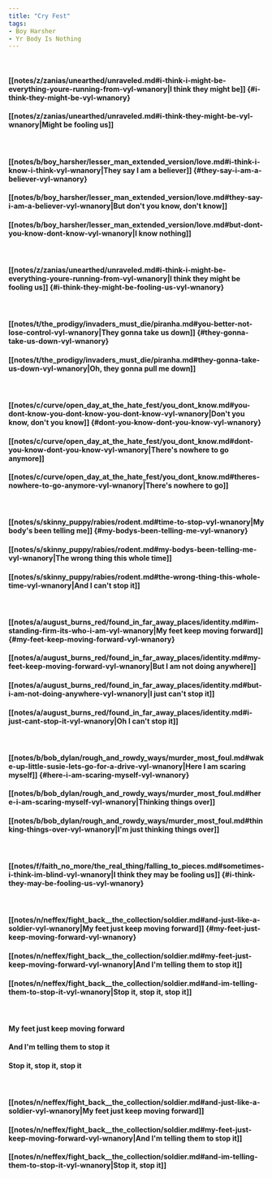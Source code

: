 ```yaml
---
title: "Cry Fest"
tags:
- Boy Harsher
- Yr Body Is Nothing
---
```

&nbsp;
#### [[notes/z/zanias/unearthed/unraveled.md#i-think-i-might-be-everything-youre-running-from-vyl-wnanory|I think they might be]] {#i-think-they-might-be-vyl-wnanory}
#### [[notes/z/zanias/unearthed/unraveled.md#i-think-they-might-be-vyl-wnanory|Might be fooling us]]
&nbsp;
#### [[notes/b/boy_harsher/lesser_man_extended_version/love.md#i-think-i-know-i-think-vyl-wnanory|They say I am a believer]] {#they-say-i-am-a-believer-vyl-wnanory}
#### [[notes/b/boy_harsher/lesser_man_extended_version/love.md#they-say-i-am-a-believer-vyl-wnanory|But don't you know, don't know]]
#### [[notes/b/boy_harsher/lesser_man_extended_version/love.md#but-dont-you-know-dont-know-vyl-wnanory|I know nothing]]
&nbsp;
#### [[notes/z/zanias/unearthed/unraveled.md#i-think-i-might-be-everything-youre-running-from-vyl-wnanory|I think they might be fooling us]] {#i-think-they-might-be-fooling-us-vyl-wnanory}
&nbsp;
#### [[notes/t/the_prodigy/invaders_must_die/piranha.md#you-better-not-lose-control-vyl-wnanory|They gonna take us down]] {#they-gonna-take-us-down-vyl-wnanory}
#### [[notes/t/the_prodigy/invaders_must_die/piranha.md#they-gonna-take-us-down-vyl-wnanory|Oh, they gonna pull me down]]
&nbsp;
#### [[notes/c/curve/open_day_at_the_hate_fest/you_dont_know.md#you-dont-know-you-dont-know-you-dont-know-vyl-wnanory|Don't you know, don't you know]] {#dont-you-know-dont-you-know-vyl-wnanory}
#### [[notes/c/curve/open_day_at_the_hate_fest/you_dont_know.md#dont-you-know-dont-you-know-vyl-wnanory|There's nowhere to go anymore]]
#### [[notes/c/curve/open_day_at_the_hate_fest/you_dont_know.md#theres-nowhere-to-go-anymore-vyl-wnanory|There's nowhere to go]]
&nbsp;
#### [[notes/s/skinny_puppy/rabies/rodent.md#time-to-stop-vyl-wnanory|My body's been telling me]] {#my-bodys-been-telling-me-vyl-wnanory}
#### [[notes/s/skinny_puppy/rabies/rodent.md#my-bodys-been-telling-me-vyl-wnanory|The wrong thing this whole time]]
#### [[notes/s/skinny_puppy/rabies/rodent.md#the-wrong-thing-this-whole-time-vyl-wnanory|And I can't stop it]]
&nbsp;
#### [[notes/a/august_burns_red/found_in_far_away_places/identity.md#im-standing-firm-its-who-i-am-vyl-wnanory|My feet keep moving forward]] {#my-feet-keep-moving-forward-vyl-wnanory}
#### [[notes/a/august_burns_red/found_in_far_away_places/identity.md#my-feet-keep-moving-forward-vyl-wnanory|But I am not doing anywhere]]
#### [[notes/a/august_burns_red/found_in_far_away_places/identity.md#but-i-am-not-doing-anywhere-vyl-wnanory|I just can't stop it]]
#### [[notes/a/august_burns_red/found_in_far_away_places/identity.md#i-just-cant-stop-it-vyl-wnanory|Oh I can't stop it]]
&nbsp;
#### [[notes/b/bob_dylan/rough_and_rowdy_ways/murder_most_foul.md#wake-up-little-susie-lets-go-for-a-drive-vyl-wnanory|Here I am scaring myself]] {#here-i-am-scaring-myself-vyl-wnanory}
#### [[notes/b/bob_dylan/rough_and_rowdy_ways/murder_most_foul.md#here-i-am-scaring-myself-vyl-wnanory|Thinking things over]]
#### [[notes/b/bob_dylan/rough_and_rowdy_ways/murder_most_foul.md#thinking-things-over-vyl-wnanory|I'm just thinking things over]]
&nbsp;
#### [[notes/f/faith_no_more/the_real_thing/falling_to_pieces.md#sometimes-i-think-im-blind-vyl-wnanory|I think they may be fooling us]] {#i-think-they-may-be-fooling-us-vyl-wnanory}
&nbsp;
#### [[notes/n/neffex/fight_back__the_collection/soldier.md#and-just-like-a-soldier-vyl-wnanory|My feet just keep moving forward]] {#my-feet-just-keep-moving-forward-vyl-wnanory}
#### [[notes/n/neffex/fight_back__the_collection/soldier.md#my-feet-just-keep-moving-forward-vyl-wnanory|And I'm telling them to stop it]]
#### [[notes/n/neffex/fight_back__the_collection/soldier.md#and-im-telling-them-to-stop-it-vyl-wnanory|Stop it, stop it, stop it]]
&nbsp;
#### My feet just keep moving forward
#### And I'm telling them to stop it
#### Stop it, stop it, stop it
&nbsp;
#### [[notes/n/neffex/fight_back__the_collection/soldier.md#and-just-like-a-soldier-vyl-wnanory|My feet just keep moving forward]]
#### [[notes/n/neffex/fight_back__the_collection/soldier.md#my-feet-just-keep-moving-forward-vyl-wnanory|And I'm telling them to stop it]]
#### [[notes/n/neffex/fight_back__the_collection/soldier.md#and-im-telling-them-to-stop-it-vyl-wnanory|Stop it, stop it]]
